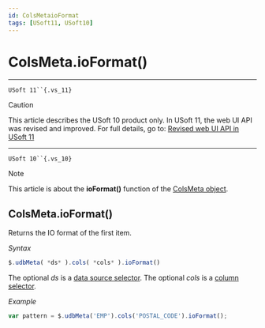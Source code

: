 ```yaml
---
id: ColsMetaioFormat
tags: [USoft11, USoft10]
---
```

# ColsMeta.ioFormat()



----

`USoft 11``{.vs_11}`

> [!CAUTION]
> This article describes the USoft 10 product only.
> In USoft 11, the web UI API was revised and improved. For full details, go to:
> [Revised web UI API in USoft 11](/docs/Web_and_app_UIs/UDB_udb/Revised_web_UI_API_in_USoft_11.md)

----

`USoft 10``{.vs_10}`

> [!NOTE]
> This article is about the **ioFormat()** function of the [ColsMeta object](/docs/Web_and_app_UIs/UDB_ColsMeta).

## **ColsMeta.ioFormat()**

Returns the IO format of the first item.

*Syntax*

```js
$.udbMeta( *ds* ).cols( *cols* ).ioFormat()
```

The optional *ds* is a [data source selector](/docs/Web_and_app_UIs/UDB_DataSourceMetaContainer/UDB_DataSourceMetaContainer_object.md). The optional *cols* is a [column selector](/docs/Web_and_app_UIs/UDB_ColsMeta/UDB_ColsMeta_object.md).

*Example*

```js
var pattern = $.udbMeta('EMP').cols('POSTAL_CODE').ioFormat();
```

 